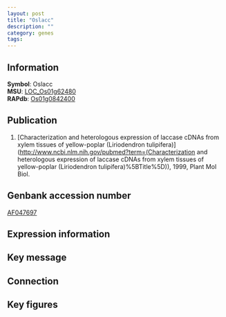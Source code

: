 ```yaml
---
layout: post
title: "Oslacc"
description: ""
category: genes
tags: 
---
```


## Information
__Symbol__: Oslacc  
__MSU__: [LOC_Os01g62480](http://rice.plantbiology.msu.edu/cgi-bin/ORF_infopage.cgi?orf=LOC_Os01g62480)  
__RAPdb__: [Os01g0842400](http://rapdb.dna.affrc.go.jp/viewer/gbrowse_details/irgsp1?name=Os01g0842400)  

## Publication
1. [Characterization and heterologous expression of laccase cDNAs from xylem tissues of yellow-poplar (Liriodendron tulipifera)](http://www.ncbi.nlm.nih.gov/pubmed?term=(Characterization and heterologous expression of laccase cDNAs from xylem tissues of yellow-poplar (Liriodendron tulipifera)%5BTitle%5D)), 1999, Plant Mol Biol.

## Genbank accession number
[AF047697](http://www.ncbi.nlm.nih.gov/nuccore/AF047697)

## Expression information

## Key message

## Connection

## Key figures


